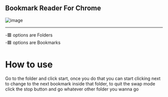 ## Bookmark Reader For Chrome
![image](https://github.com/Javier0003/Bookmark_Reader/assets/125394473/72772eb7-f61a-4d2e-a2a2-10f9fa9d8385)

<hr>
<p>
  -🟥 options are Folders
  <br>
  -🟦 options are Bookmarks
</p>
<h1>How to use</h1>
<p>
  Go to the folder and click start, once you do that you can start clicking next to change to the next bookmark inside that folder, to quit the swap mode click the stop button and go whatever other folder you wanna go 
</p>
